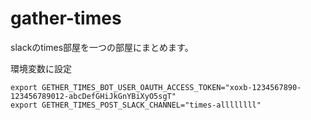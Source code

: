 # gather-times

slackのtimes部屋を一つの部屋にまとめます。


環境変数に設定

```
export GETHER_TIMES_BOT_USER_OAUTH_ACCESS_TOKEN="xoxb-1234567890-123456789012-abcDefGHiJkGnYBiXyO5sgT"
export GETHER_TIMES_POST_SLACK_CHANNEL="times-allllllll"
```
